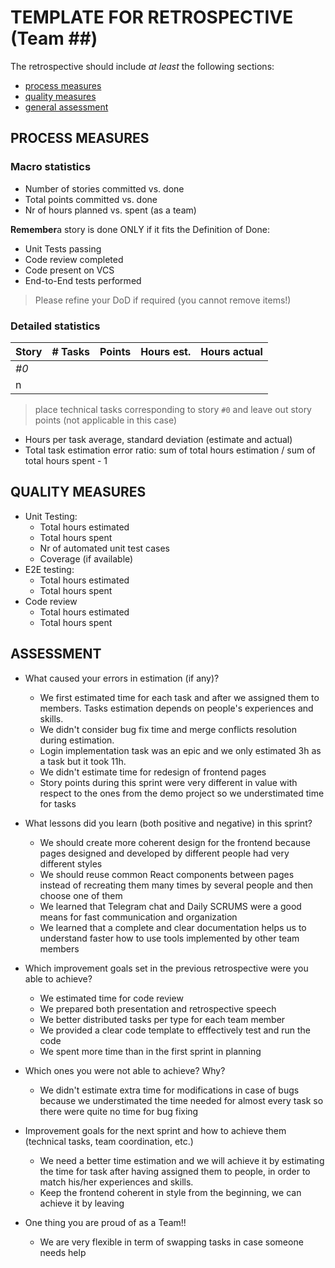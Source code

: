 TEMPLATE FOR RETROSPECTIVE (Team ##)
=====================================

The retrospective should include _at least_ the following
sections:

- [process measures](#process-measures)
- [quality measures](#quality-measures)
- [general assessment](#assessment)

## PROCESS MEASURES 

### Macro statistics

- Number of stories committed vs. done 
- Total points committed vs. done 
- Nr of hours planned vs. spent (as a team)

**Remember**a story is done ONLY if it fits the Definition of Done:
 
- Unit Tests passing
- Code review completed
- Code present on VCS
- End-to-End tests performed

> Please refine your DoD if required (you cannot remove items!) 

### Detailed statistics

| Story  | # Tasks | Points | Hours est. | Hours actual |
|--------|---------|--------|------------|--------------|
| _#0_   |         |       |            |              |
| n      |         |        |            |              |
   

> place technical tasks corresponding to story `#0` and leave out story points (not applicable in this case)

- Hours per task average, standard deviation (estimate and actual)
- Total task estimation error ratio: sum of total hours estimation / sum of total hours spent - 1

  
## QUALITY MEASURES 

- Unit Testing:
  - Total hours estimated
  - Total hours spent
  - Nr of automated unit test cases 
  - Coverage (if available)
- E2E testing:
  - Total hours estimated
  - Total hours spent
- Code review 
  - Total hours estimated 
  - Total hours spent
  

## ASSESSMENT

- What caused your errors in estimation (if any)?
  - We first estimated time for each task and after we assigned them to members. Tasks estimation depends on people's experiences and skills.
  - We didn't consider bug fix time and merge conflicts resolution during estimation.
  - Login implementation task was an epic and we only estimated 3h as a task but it took 11h.
  - We didn't estimate time for redesign of frontend pages
  - Story points during this sprint were very different in value with respect to the ones from the demo project so we understimated time for tasks 

- What lessons did you learn (both positive and negative) in this sprint?
  - We should create more coherent design for the frontend because pages designed and developed by different people had very different styles
  - We should reuse common React components between pages instead of recreating them many times by several people and then choose one of them
  - We learned that Telegram chat and Daily SCRUMS were a good means for fast communication and organization
  - We learned that a complete and clear documentation helps us to understand faster how to use tools implemented by other team members


- Which improvement goals set in the previous retrospective were you able to achieve?
  - We estimated time for code review
  - We prepared both presentation and retrospective speech
  - We better distributed tasks per type for each team member
  - We provided a clear code template to efffectively test and run the code
  - We spent more time than in the first sprint in planning
  
- Which ones you were not able to achieve? Why?
  - We didn't estimate extra time for modifications in case of bugs because we understimated the time needed for almost every task so there were quite no time for bug fixing

- Improvement goals for the next sprint and how to achieve them (technical tasks, team coordination, etc.)
  - We need a better time estimation and we will achieve it by estimating the time for task after having assigned them to people, in order to match his/her experiences and skills.
  - Keep the frontend coherent in style from the beginning, we can achieve it by leaving 

- One thing you are proud of as a Team!!
  - We are very flexible in term of swapping tasks in case someone needs help